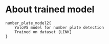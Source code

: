 # About trained model

	number_plate_model2{
		YoloV5 model for number plate detection
		Trained on dataset [LINK]
	}